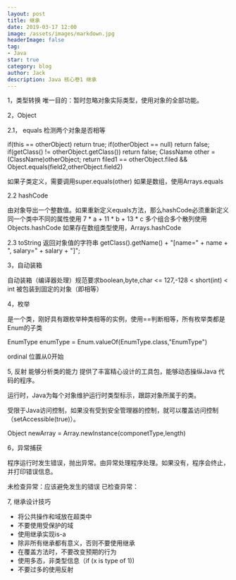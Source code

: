 ```yaml
---
layout: post
title: 继承
date: 2019-03-17 12:00
image: /assets/images/markdown.jpg
headerImage: false
tag:
- Java
star: true
category: blog
author: Jack
description: Java 核心卷1 继承
---
```


1，类型转换
唯一目的：暂时忽略对象实际类型，使用对象的全部功能。

2，Object

2.1， equals
检测两个对象是否相等

if(this == otherObject) return true;
if(otherObject == null) return false;
if(getClass() != otherObject.getClass()) return false;
ClassName other = (ClassName)otherObject;
return filed1 == otherObject.filed && Object.equals(field2,otherObject.field2)

如果子类定义，需要调用super.equals(other)
如果是数组，使用Arrays.equals

2.2 hashCode

由对象导出一个整数值。如果重新定义equals方法，那么hashCode必须重新定义
同一个类中不同的属性使用 7 * a + 11 * b + 13 * c 
多个组合多个散列使用Objects.hashCode
如果存在数组类型使用，Arrays.hashCode

2.3 toString
返回对象值的字符串
getClass().getName() + "[name=" + name + ", salary=" + salary + "]";

3，自动装箱

自动装箱（编译器处理）规范要求boolean,byte,char <= 127,-128 < short(int) < int 被包装到固定的对象（即相等）

4，枚举

是一个类，刚好具有跟枚举种类相等的实例，使用==判断相等，所有枚举类都是Enum的子类

EnumType enumType = Enum.valueOf(EnumType.class,"EnumType")

ordinal 位置从0开始

5, 反射
能够分析类的能力
提供了丰富精心设计的工具包，能够动态操纵Java 代码的程序。

运行时，Java为每个对象维护运行时类型标示，跟踪对象所属于的类。

受限于Java访问控制，如果没有受到安全管理器的控制，就可以覆盖访问控制（setAccessible(true)）。


Object newArray = Array.newInstance(componetType,length)

6，异常捕获

程序运行时发生错误，抛出异常。由异常处理程序处理。如果没有，程序会终止，并打印错误信息。

未检查异常：应该避免发生的错误
已检查异常：

7, 继承设计技巧

* 将公共操作和域放在超类中
* 不要使用受保护的域
* 使用继承实现is-a
* 除非所有继承都有意义，否则不要使用继承
* 在覆盖方法时，不要改变预期的行为
* 使用多态，非类型信息（if (x is type of 1))
* 不要过多的使用反射


